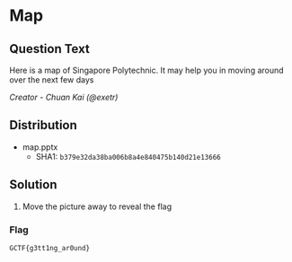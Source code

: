 # Map

## Question Text
Here is a map of Singapore Polytechnic.
It may help you in moving around over the next few days

*Creator - Chuan Kai (@exetr)*

## Distribution
- map.pptx
	- SHA1: `b379e32da38ba006b8a4e840475b140d21e13666`

## Solution
1. Move the picture away to reveal the flag 
### Flag
`GCTF{g3tt1ng_ar0und}`